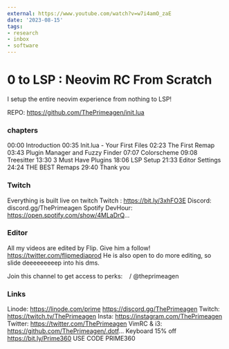 ```yaml
---
external: https://www.youtube.com/watch?v=w7i4amO_zaE
date: '2023-08-15'
tags:
- research
- inbox
- software
---
```


# 0 to LSP : Neovim RC From Scratch

I setup the entire neovim experience from nothing to LSP!

REPO: https://github.com/ThePrimeagen/init.lua

### chapters
00:00 Introduction
00:35 Init.lua - Your First Files
02:23 The First Remap
03:43 Plugin Manager and Fuzzy Finder
07:07 Colorscheme
09:08 Treesitter
13:30 3 Must Have Plugins
18:06 LSP Setup
21:33 Editor Settings
24:24 THE BEST Remaps
29:40 Thank you


### Twitch
Everything is built live on twitch
Twitch : https://bit.ly/3xhFO3E
Discord: discord.gg/ThePrimeagen
Spotify DevHour: https://open.spotify.com/show/4MLaDrQ...
### Editor
All my videos are edited by Flip.  Give him a follow!  https://twitter.com/flipmediaprod  He is also open to do more editing, so slide deeeeeeeeep into his dms.

Join this channel to get access to perks:
   / @theprimeagen  

### Links
Linode: https://linode.com/prime
https://discord.gg/ThePrimeagen
Twitch: https://twitch.tv/ThePrimeagen
Insta: https://instagram.com/ThePrimeagen
Twitter: https://twitter.com/ThePrimeagen
VimRC & i3: https://github.com/ThePrimeagen/.dotf...
Keyboard 15% off https://bit.ly/Prime360 USE CODE PRIME360
